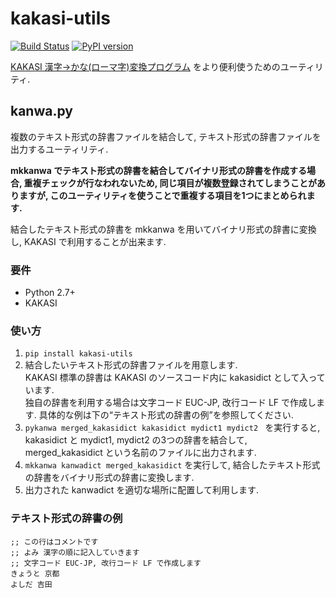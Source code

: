 kakasi-utils
============

[![Build Status](https://travis-ci.org/403JFW/kakasi-utils.svg?branch=master)](https://travis-ci.org/403JFW/kakasi-utils)
[![PyPI version](https://badge.fury.io/py/kakasi-utils.png)](http://badge.fury.io/py/kakasi-utils)

[KAKASI 漢字→かな(ローマ字)変換プログラム](http://kakasi.namazu.org) をより便利使うためのユーティリティ.

kanwa.py
--------
複数のテキスト形式の辞書ファイルを結合して, テキスト形式の辞書ファイルを出力するユーティリティ.

**mkkanwa でテキスト形式の辞書を結合してバイナリ形式の辞書を作成する場合, 重複チェックが行なわれないため, 同じ項目が複数登録されてしまうことがありますが, このユーティリティを使うことで重複する項目を1つにまとめられます.**

結合したテキスト形式の辞書を mkkanwa を用いてバイナリ形式の辞書に変換し, KAKASI で利用することが出来ます.

### 要件
* Python 2.7+
* KAKASI

### 使い方
1. `pip install kakasi-utils`
2. 結合したいテキスト形式の辞書ファイルを用意します.  
KAKASI 標準の辞書は KAKASI のソースコード内に kakasidict として入っています.  
独自の辞書を利用する場合は文字コード EUC-JP, 改行コード LF で作成します. 具体的な例は下の“テキスト形式の辞書の例”を参照してください.
3. `pykanwa merged_kakasidict kakasidict mydict1 mydict2 ` を実行すると, kakasidict と mydict1, mydict2 の3つの辞書を結合して, merged_kakasidict という名前のファイルに出力されます.
4. `mkkanwa kanwadict merged_kakasidict` を実行して, 結合したテキスト形式の辞書をバイナリ形式の辞書に変換します.
5. 出力された kanwadict を適切な場所に配置して利用します.

### テキスト形式の辞書の例
```
;; この行はコメントです
;; よみ 漢字の順に記入していきます
;; 文字コード EUC-JP, 改行コード LF で作成します
きょうと 京都
よしだ 吉田
```
